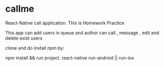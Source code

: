 # callme
React-Native call application.
This is Homework Practice

This app can add users in queue and author can call , message , edit and delete exist users 

clone and do install npm by:

npm install && run project. 
react-native run-android || run-ios

